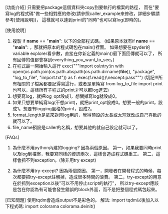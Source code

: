 [功能介紹]
只需要把package這個資料夾copy到要執行的檔案的路徑，
而在"要寫log的程式碼"做一些相對應的修改(請參照caller_example來修改，詳細步驟請參考[使用說明])，
這樣就可以達到print的"同時"也可以寫log(即時的)。

[使用說明]
1. 複製 if __name__ == "__main__": 以下的全部程式碼。
(如果原本就有if __name__ == "__main__": ，那就把原本的程式碼包在main()裡面。
如果想要在spyder的variable explorer看參數，直接在你新定義的main()最下面回傳就可以了，
所有回傳的值都會存到everything_you_want_to_see。)
2. 在程式最一開始輸入這行
exec("""import os\ntry:\n    with open(os.path.join(os.path.abspath(os.path.dirname(__file__)), "package", "log_to_file", "import.txt")) as f: exec(f.read())\nexcept:pass""")
(切記!!!所有相關的子檔案都要記得寫這行，或者是單純寫 from log_to_file import print 也可以，這樣所有子程式的print才可以都log進去)
3. 想要寫log，就把log_opt設成1，想關掉寫log就設成0。
4. 如果只想要單純寫log(不想print)，就把print_opt設成0。想要一般的print，設成1。想要有logging風格的print，設成2。
5. format_length是拿來對齊log用的，覺得預設的太長或太短就改成自己喜歡的就可以了。
6. file_name預設是caller的名稱，想要其他的就自己設定就可以了。

[FAQs]
1. 為什麼不用python內建的logging?
因為兩個原因。
第一，如果我要同時print以及log到檔案，我要寫同樣的資訊兩次，這樣會造成程式碼重工。
第二，這樣會抓不到exception。(除非用try except)

2. 為什麼不用try-except?
因為兩個原因。
第一，開發者在開發程式的時候，每次都要把try-except註解掉，造成很多時間的浪費。
第二，try-except的用意在於抓到exception以後"可以不用停止script的執行"，
所以try-except應該是包在你認為有可能會發生錯誤的block外面，而不是把整個程式碼包起來。

[已知問題]
使用tqdm會造成output不是彩色的。
解法: import tqdm以後加入以下程式碼:
import colorama
colorama.deinit()
